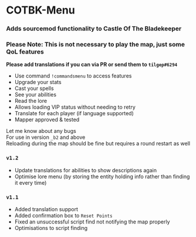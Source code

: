 # COTBK-Menu

### Adds sourcemod functionality to Castle Of The Bladekeeper  
### Please Note: This is not necessary to play the map, just some QoL features  
**Please add translations if you can via PR or send them to `tilgep#6294`**
- Use command `!commandsmenu` to access features  
- Upgrade your stats
- Cast your spells
- See your abilities
- Read the lore
- Allows loading VIP status without needing to retry
- Translate for each player (if language supported)
- Mapper approved & tested

Let me know about any bugs  
For use in version `_b2` and above  
Reloading during the map should be fine but requires a round restart as well  

### `v1.2`
- Update translations for abilities to show descriptions again
- Optimise lore menu (by storing the entity holding info rather than finding it every time)  

### `v1.1`
- Added translation support
- Added confirmation box to `Reset Points`
- Fixed an unsuccessful script find not notifying the map properly
- Optimisations to script finding
